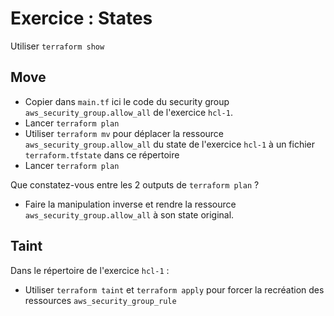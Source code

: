 # Exercice : States

Utiliser `terraform show`

## Move

* Copier dans `main.tf` ici le code du security group `aws_security_group.allow_all` de l'exercice `hcl-1`.
* Lancer `terraform plan`
* Utiliser `terraform mv` pour déplacer la ressource `aws_security_group.allow_all` du state de l'exercice `hcl-1` à un fichier `terraform.tfstate` dans ce répertoire
* Lancer `terraform plan`

Que constatez-vous entre les 2 outputs de `terraform plan` ?

* Faire la manipulation inverse et rendre la ressource `aws_security_group.allow_all` à son state original.

## Taint

Dans le répertoire de l'exercice `hcl-1` :

* Utiliser `terraform taint` et `terraform apply` pour forcer la recréation des ressources `aws_security_group_rule`
